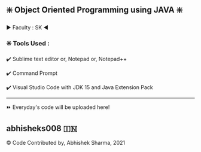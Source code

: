 ## :sparkle: Object Oriented Programming using JAVA :sparkle:
:arrow_forward: Faculty : SK :arrow_backward:

### :eight_spoked_asterisk: Tools Used :
:heavy_check_mark: Sublime text editor or, Notepad or, Notepad++

:heavy_check_mark: Command Prompt

:heavy_check_mark: Visual Studio Code with JDK 15 and Java Extension Pack

*******************************************************************
⏩ Everyday's code will be uploaded here!

## abhisheks008 🇮🇳
©️ Code Contributed by, Abhishek Sharma, 2021
